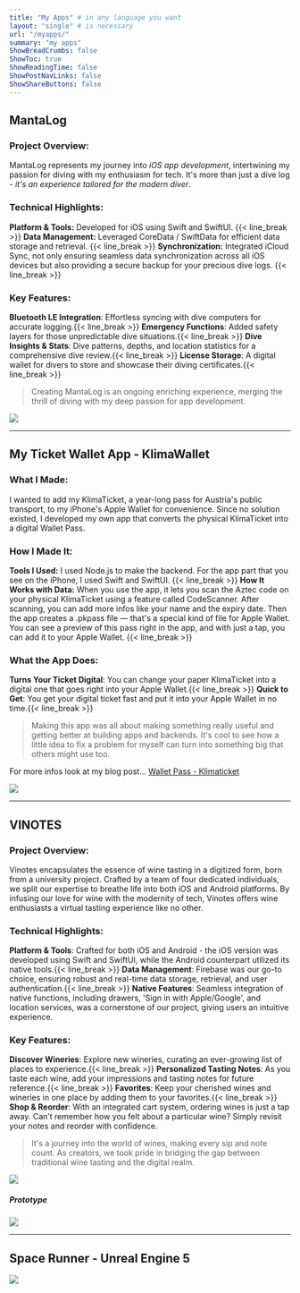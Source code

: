 ```yaml
---
title: "My Apps" # in any language you want
layout: "single" # is necessary
url: "/myapps/"
summary: "my apps"
ShowBreadCrumbs: false
ShowToc: true
ShowReadingTime: false
ShowPostNavLinks: false
ShowShareButtons: false
---
```


## MantaLog

### Project Overview:
MantaLog represents my journey into _iOS app development_, intertwining my passion for diving with my enthusiasm for tech. It's more than just a dive log - *it's an experience tailored for the modern diver*.

### Technical Highlights:
**Platform & Tools:** Developed for iOS using Swift and SwiftUI. {{< line_break >}}
**Data Management:** Leveraged CoreData / SwiftData for efficient data storage and retrieval. {{< line_break >}}
**Synchronization:** Integrated iCloud Sync, not only ensuring seamless data synchronization across all iOS devices but also providing a secure backup for your precious dive logs. {{< line_break >}}

### Key Features:
**Bluetooth LE Integration**: Effortless syncing with dive computers for accurate logging.{{< line_break >}}
**Emergency Functions**: Added safety layers for those unpredictable dive situations.{{< line_break >}}
**Dive Insights & Stats**: Dive patterns, depths, and location statistics for a comprehensive dive review.{{< line_break >}}
**License Storage**: A digital wallet for divers to store and showcase their diving certificates.{{< line_break >}}

> Creating MantaLog is an ongoing enriching experience, merging the thrill of diving with my deep passion for app development.

![](/MantaLog.png)

---

## My Ticket Wallet App - KlimaWallet

### What I Made:
I wanted to add my KlimaTicket, a year-long pass for Austria's public transport, to my iPhone's Apple Wallet for convenience. Since no solution existed, I developed my own app that converts the physical KlimaTicket into a digital Wallet Pass.

### How I Made It:
**Tools I Used:** I used Node.js to make the backend. For the app part that you see on the iPhone, I used Swift and SwiftUI. {{< line_break >}}
**How It Works with Data:** When you use the app, it lets you scan the Aztec code on your physical KlimaTicket using a feature called CodeScanner. After scanning, you can add more infos like your name and the expiry date. Then the app creates a .pkpass file — that's a special kind of file for Apple Wallet. You can see a preview of this pass right in the app, and with just a tap, you can add it to your Apple Wallet.  {{< line_break >}}

### What the App Does:
**Turns Your Ticket Digital**: You can change your paper KlimaTicket into a digital one that goes right into your Apple Wallet.{{< line_break >}}
**Quick to Get**: You get your digital ticket fast and put it into your Apple Wallet in no time.{{< line_break >}}

> Making this app was all about making something really useful and getting better at building apps and backends. It's cool to see how a little idea to fix a problem for myself can turn into something big that others might use too.

For more infos look at my blog post... [Wallet Pass - Klimaticket](https://luegm.dev/posts/WalletPass)

![](/WalletPass/Screens.png)

---

## VINOTES

### Project Overview:
Vinotes encapsulates the essence of wine tasting in a digitized form, born from a university project. Crafted by a team of four dedicated individuals, we split our expertise to breathe life into both iOS and Android platforms. By infusing our love for wine with the modernity of tech, Vinotes offers wine enthusiasts a virtual tasting experience like no other.

### Technical Highlights:
**Platform & Tools**: Crafted for both iOS and Android - the iOS version was developed using Swift and SwiftUI, while the Android counterpart utilized its native tools.{{< line_break >}}
**Data Management**: Firebase was our go-to choice, ensuring robust and real-time data storage, retrieval, and user authentication.{{< line_break >}}
**Native Features**: Seamless integration of native functions, including drawers, 'Sign in with Apple/Google', and location services, was a cornerstone of our project, giving users an intuitive experience.


### Key Features:
**Discover Wineries**: Explore new wineries, curating an ever-growing list of places to experience.{{< line_break >}}
**Personalized Tasting Notes**: As you taste each wine, add your impressions and tasting notes for future reference.{{< line_break >}}
**Favorites**: Keep your cherished wines and wineries in one place by adding them to your favorites.{{< line_break >}}
**Shop & Reorder**: With an integrated cart system, ordering wines is just a tap away. Can’t remember how you felt about a particular wine? Simply revisit your notes and reorder with confidence.

> It's a journey into the world of wines, making every sip and note count. As creators, we took pride in bridging the gap between traditional wine tasting and the digital realm.

![](/VINOTES.png)

##### Prototype
![](/VINOTES_Prototype.png)

---

## Space Runner - Unreal Engine 5

![](/SpaceRunner.png)